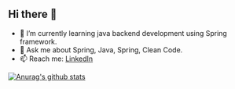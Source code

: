 ## Hi there 👋

- 🌱 I’m currently learning java backend development using Spring framework.
- 💬 Ask me about Spring, Java, Spring, Clean Code.
- 📫 Reach me: [LinkedIn](https://www.linkedin.com/in/mostafa-yehya-a150b783/)


[![Anurag's github stats](https://github-readme-stats.vercel.app/api?username=Mostafayehya&show_icons=true&count_private=true&theme=cobalt2)](https://github.com/anuraghazra/github-readme-stats)

<!--
**Mostafayehya/Mostafayehya** is a ✨ _special_ ✨ repository because its `README.md` (this file) appears on your GitHub profile.

Here are some ideas to get you started:

- 🔭 I’m currently working on ...
- 👯 I’m looking to collaborate on ...
- 🤔 I’m looking for help with ...
- 💬 Ask me about ...
- 📫 How to reach me: ...
- 😄 Pronouns: ...
- ⚡ Fun fact: ...
-->

